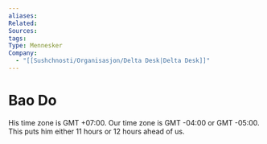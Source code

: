 ```yaml
---
aliases:
Related:
Sources:
tags:
Type: Mennesker
Company:
  - "[[Sushchnosti/Organisasjon/Delta Desk|Delta Desk]]"
---
```

# Bao Do

His time zone is GMT +07:00. Our time zone is GMT -04:00  or GMT -05:00. This puts him either 11 hours or 12 hours ahead of us.
